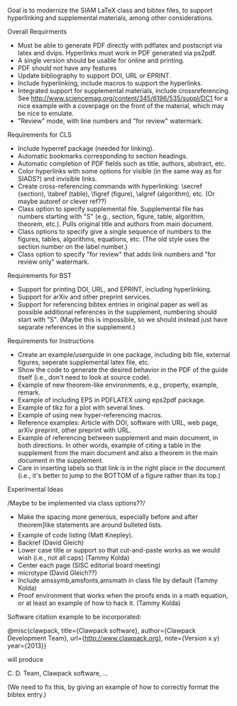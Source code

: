Goal is to modernize the SIAM LaTeX class and bibtex files, to support hyperlinking and supplemental materials, among other considerations.

Overall Requirments

* Must be able to generate PDF directly with pdflatex and postscript via latex and dvips. Hyperlinks must work in PDF generated via ps2pdf. 
* A single version should be usable for online and printing.
* PDF should not have any features
* Update bibliography to support DOI, URL or EPRINT.
* Include hyperlinking, include macros to support the hyperlinks.
* Integrated support for supplemental materials, include crossreferencing. See http://www.sciencemag.org/content/345/6196/535/suppl/DC1 for a nice example with a coverpage on the front of the material, which may be nice to emulate.
* "Review" mode, with line numbers and "for review" watermark.

Requirements for CLS

* Include hyperref package (needed for linking).
* Automatic bookmarks corresponding to section headings.
* Automatic completion of PDF fields such as title, authors, abstract, etc.
* Color hyperlinks with some options for visible (in the same way as for SIADS?) and invisible links.
* Create cross-referencing commands with hyperlinking: \secref (section), \tabref (table), \figref (figure), \algref (algorithm), etc. (Or maybe autoref or clever ref??) 
* Class option to specify supplemental file. Supplemental file has numbers starting with "S" (e.g., section, figure, table, algorithm, theorem, etc.). Pulls original title and authors from main document. 
* Class options to specify give a single sequence of numbers to the figures, tables, algorithms, equations, etc. (The old style uses the section number on the label number.)
* Class option to specify "for review" that adds link numbers and "for review only" watermark.

Requirements for BST

* Support for printing DOI, URL, and EPRINT, including hyperlinking.
* Support for arXiv and other preprint services.
* Support for referencing bibtex entries in original paper as well as possible additional references in the supplement, numbering should start with "S". (Maybe this is impossible, so we should instead just have separate references in the supplement.)

Requirements for Instructions

* Create an example/userguide in one package, including bib file, external figures,  seperate supplemental latex file, etc.
* Show the code to generate the desired behavior in the PDF of the guide itself (i.e., don't need to look at source code).
* Example of new theorem-like environments, e.g., property, example, remark.
* Example of including EPS in PDFLATEX using eps2pdf package.
* Example of tikz for a plot with several lines.
* Example of using new hyper-referencing macros.
* Reference examples: Article with DOI, software with URL, web page, arXiv preprint, other preprint with URL.
* Example of referencing between supplement and main document, in both directions. In other words, example of citing a table in the supplement from the main document and also a theorem in the main document in the supplement.
* Care in inserting labels so that link is in the right place in the document (i.e., it's better to jump to the BOTTOM of a figure rather than its top.)

Experimental Ideas

/Maybe to be implemented via class options??/

* Make the spacing more generous, especially before and after theorem]like statements are around bulleted lists.
* Example of code listing (Matt Knepley).
* Backref (David Gleich) 
* Lower case title or support so that cut-and-paste works as we would wish (i.e., not all caps) (Tammy Kolda)
* Center each page (SISC editorial board meeting)
* microtype (David Gleich??)
* Include amssymb,amsfonts,amsmath in class file by default (Tammy Kolda)
* Proof environment that works when the proofs ends in a math equation, or at least an example of how to hack it. (Tammy Kolda)

Software citation example to be incorporated:

@misc{clawpack,
    title={Clawpack software},
    author={Clawpack Development Team},
    url={http://www.clawpack.org},
    note={Version x.y}
    year={2013}}

will produce

C. D. Team, Clawpack software, …

(We need to fix this, by giving an example of how to correctly format the bibtex entry.)

